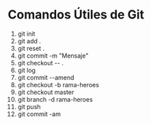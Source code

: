# Comandos Útiles de Git

1. git init
2. git add .
3. git reset .
4. git commit -m "Mensaje"
5. git checkout -- .
6. git log
7. git commit --amend
8. git checkout -b rama-heroes
9. git checkout master
10. git branch -d rama-heroes
11. git push
12. git commit -am